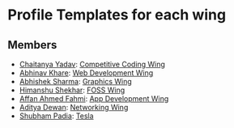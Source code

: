 Profile Templates for each wing
=========================================

Members
--------------------------

 * [Chaitanya Yadav](https://github.com/BelieveC): [Competitive Coding Wing](#)
 * [Abhinav Khare](https://github.com/CosmicCoder96): [Web Development Wing](#)
 * [Abhishek Sharma](https://github.com/littlewonder): [Graphics Wing](#)
 * [Himanshu Shekhar](https://github.com/himanshub16): [FOSS Wing](#)
 * [Affan Ahmed Fahmi](https://github.com/anonymous-ME): [App Development Wing](#)
 * [Aditya Dewan](https://github.com/dewana-dewan): [Networking Wing](#)
 * [Shubham Padia](https://github.com/shubham-padia): [Tesla](#)
